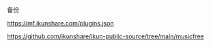 备份

https://mf.ikunshare.com/plugins.json

https://github.com/ikunshare/ikun-public-source/tree/main/musicfree
